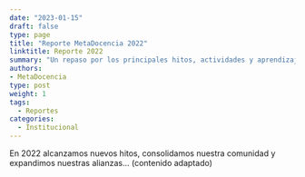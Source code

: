 ```yaml
---
date: "2023-01-15"
draft: false
type: page
title: "Reporte MetaDocencia 2022"
linktitle: Reporte 2022
summary: "Un repaso por los principales hitos, actividades y aprendizajes de MetaDocencia durante el año 2022."
authors:
- MetaDocencia
type: post
weight: 1
tags:
  - Reportes
categories:
  - Institucional
---
```


En 2022 alcanzamos nuevos hitos, consolidamos nuestra comunidad y expandimos nuestras alianzas... (contenido adaptado)
